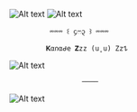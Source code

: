 ![Alt text](https://i.imghippo.com/files/WjB9027dbE.png)
![Alt text](https://i.imghippo.com/files/fAQO9414NmM.png)

              ⏔⏔⏔ ꒰ ᧔ෆ᧓ ꒱ ⏔⏔⏔
       
             𝐊α𐓣αᑯ𝖾 𝐙zz (u˳u) Zz𐰁
 ![Alt text](https://i.imghippo.com/files/kpmN4037LzU.png)

                      ────

![Alt text](https://i.imghippo.com/files/SlDp9730FZw.png)

